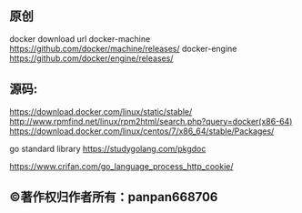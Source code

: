 ## 原创
docker download url
docker-machine 
https://github.com/docker/machine/releases/
docker-engine
https://github.com/docker/engine/releases/
## 源码: 
https://download.docker.com/linux/static/stable/
http://www.rpmfind.net/linux/rpm2html/search.php?query=docker(x86-64)
https://download.docker.com/linux/centos/7/x86_64/stable/Packages/

go standard library
https://studygolang.com/pkgdoc

https://www.crifan.com/go_language_process_http_cookie/

## ©著作权归作者所有：panpan668706
